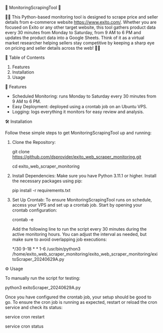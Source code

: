 🌟 MonitoringScrapingTool 🌟

🎩✨ This Python-based monitoring tool is designed to scrape price and seller details from e-commerce website https://www.exito.com/. Whether you are focused on Exito or any other target website, this tool gathers product data every 30 minutes from Monday to Saturday, from 9 AM to 6 PM and updates the product data into a Google Sheets. Think of it as a virtual market researcher helping sellers stay competitive by keeping a sharp eye on pricing and seller details across the web! 🚀🛒


📜 Table of Contents

1. Features
2. Installation
3. Usage


🔧 Features

- Scheduled Monitoring: runs Monday to Saturday every 30 minutes from 9 AM to 6 PM.
- Easy Deployment: deployed using a crontab job on an Ubuntu VPS.
- Logging: logs everything it monitors for easy review and analysis.


🛠️ Installation

Follow these simple steps to get MonitoringScrapingTool up and running:

1. Clone the Repository:

   git clone https://github.com/dsprovider/exito_web_scraper_monitoring.git
   
   cd exito_web_scraper_monitoring

3. Install Dependencies:
   Make sure you have Python 3.11.1 or higher. Install the necessary packages using pip:
   
   pip install -r requirements.txt

5. Set Up Crontab:
   To ensure MonitoringScrapingTool runs on schedule, access your VPS and set up a crontab job. Start by opening your crontab configuration:
   
   crontab -e

   Add the following line to run the script every 30 minutes during the active monitoring hours. You can adjust the interval as needed, but make sure to avoid overlapping job executions:
   
   */30 9-18 * * 1-6 /usr/bin/python3 /home/exito_web_scraper_monitoring/exito_web_scraper_monitoring/exitoScraper_20240629A.py


⚙️ Usage

To manually run the script for testing:

python3 exitoScraper_20240629A.py

Once you have configured the crontab job, your setup should be good to go. To ensure the cron job is running as expected, restart or reload the cron service and check its status:

service cron restart

service cron status
